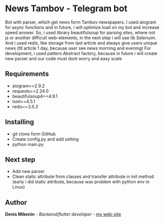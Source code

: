 # News Tambov - Telegram bot
Bot with parser, which get news form Tambov newspapers. I used aiogram for async functions and in future, i will optimize load on my bot and increase speed answer.
So, i used library beautifulsoup for parsing sites, where not js or another difficult web-elements, in the next step i will use lib Selenuim.
And i used redis, like storage from last article and always give users unique news (ttl article 1 day, because user see news morning and evening)
For development, i used pattern Abstract factory, because in future i will create new parser and our code must dont worry and easy scale


## Requirements
- aiogram==2.9.2
- requests==2.24.0
- beautifulsoup4==4.9.1
- lxml==4.5.1
- redis==3.5.3

## Installing
- git clone form GitHub
- Create config.py and add setting
- python main.py

## Next step
- Add new parser
- Clean static attribute from classes and transfer attribute in init method (early i did static attribute, because was problem with python env in Linux)

## Author
**Denis Mikenin** - *Backend/flutter developer* -
    [my web-site](http://mikenin.com)



